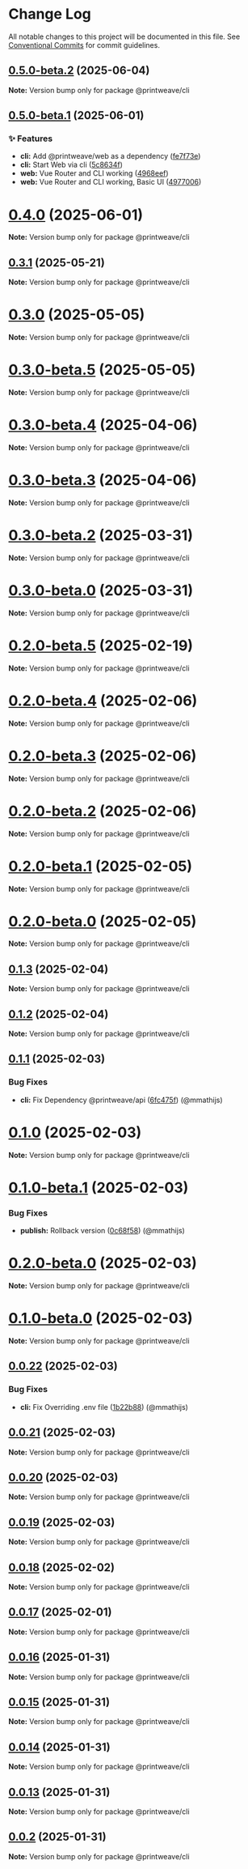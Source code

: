 # Change Log

All notable changes to this project will be documented in this file.
See [Conventional Commits](https://conventionalcommits.org) for commit guidelines.

## [0.5.0-beta.2](https://github.com/PrintWeave/PrintWeave/compare/v0.5.0-beta.1...v0.5.0-beta.2) (2025-06-04)

**Note:** Version bump only for package @printweave/cli

## [0.5.0-beta.1](https://github.com/PrintWeave/PrintWeave/compare/v0.5.0-beta.0...v0.5.0-beta.1) (2025-06-01)

### ✨ Features

* **cli:** Add @printweave/web as a dependency ([fe7f73e](https://github.com/PrintWeave/PrintWeave/commit/fe7f73e069b811997e90fc350577d75d2b9e43d0))
* **cli:** Start Web via cli ([5c8634f](https://github.com/PrintWeave/PrintWeave/commit/5c8634fc7522f3ca89b32a9850e86d9c10bfb41e))
* **web:** Vue Router and CLI working ([4968eef](https://github.com/PrintWeave/PrintWeave/commit/4968eef3714e50d00657ee4ce7ba6ef4d9720bcf))
* **web:** Vue Router and CLI working, Basic UI ([4977006](https://github.com/PrintWeave/PrintWeave/commit/4977006d33d53baacf7b96702b271ab0ee86b260))

# [0.4.0](https://github.com/PrintWeave/PrintWeave/compare/v0.3.1...v0.4.0) (2025-06-01)

**Note:** Version bump only for package @printweave/cli

## [0.3.1](https://github.com/PrintWeave/PrintWeave/compare/v1.0.1...v0.3.1) (2025-05-21)

**Note:** Version bump only for package @printweave/cli

# [0.3.0](https://github.com/PrintWeave/PrintWeave/compare/v0.3.0-beta.5...v0.3.0) (2025-05-05)

**Note:** Version bump only for package @printweave/cli

# [0.3.0-beta.5](https://github.com/PrintWeave/PrintWeave/compare/v0.3.0-beta.4...v0.3.0-beta.5) (2025-05-05)

**Note:** Version bump only for package @printweave/cli

# [0.3.0-beta.4](https://github.com/PrintWeave/PrintWeave/compare/v0.3.0-beta.3...v0.3.0-beta.4) (2025-04-06)

**Note:** Version bump only for package @printweave/cli

# [0.3.0-beta.3](https://github.com/PrintWeave/PrintWeave/compare/v0.3.0-beta.2...v0.3.0-beta.3) (2025-04-06)

**Note:** Version bump only for package @printweave/cli

# [0.3.0-beta.2](https://github.com/PrintWeave/PrintWeave/compare/v0.3.0-beta.1...v0.3.0-beta.2) (2025-03-31)

**Note:** Version bump only for package @printweave/cli

# [0.3.0-beta.0](https://github.com/PrintWeave/PrintWeave/compare/v0.2.0-beta.5...v0.3.0-beta.0) (2025-03-31)

**Note:** Version bump only for package @printweave/cli

# [0.2.0-beta.5](https://github.com/PrintWeave/PrintWeave/compare/v0.2.0-beta.4...v0.2.0-beta.5) (2025-02-19)

**Note:** Version bump only for package @printweave/cli

# [0.2.0-beta.4](https://github.com/PrintWeave/PrintWeave/compare/v0.2.0-beta.3...v0.2.0-beta.4) (2025-02-06)

**Note:** Version bump only for package @printweave/cli

# [0.2.0-beta.3](https://github.com/PrintWeave/PrintWeave/compare/v0.2.0-beta.2...v0.2.0-beta.3) (2025-02-06)

**Note:** Version bump only for package @printweave/cli

# [0.2.0-beta.2](https://github.com/PrintWeave/PrintWeave/compare/v0.2.0-beta.1...v0.2.0-beta.2) (2025-02-06)

**Note:** Version bump only for package @printweave/cli

# [0.2.0-beta.1](https://github.com/PrintWeave/PrintWeave/compare/v0.2.0-beta.0...v0.2.0-beta.1) (2025-02-05)

**Note:** Version bump only for package @printweave/cli

# [0.2.0-beta.0](https://github.com/PrintWeave/PrintWeave/compare/v0.1.3...v0.2.0-beta.0) (2025-02-05)

**Note:** Version bump only for package @printweave/cli

## [0.1.3](https://github.com/PrintWeave/PrintWeave/compare/v0.1.2...v0.1.3) (2025-02-04)

**Note:** Version bump only for package @printweave/cli

## [0.1.2](https://github.com/PrintWeave/PrintWeave/compare/v0.1.1...v0.1.2) (2025-02-04)

**Note:** Version bump only for package @printweave/cli

## [0.1.1](https://github.com/PrintWeave/PrintWeave/compare/v0.1.0...v0.1.1) (2025-02-03)

### Bug Fixes

* **cli:** Fix Dependency @printweave/api ([6fc475f](https://github.com/PrintWeave/PrintWeave/commit/6fc475f170c423ffef43b33496958a1ee2976d3c)) (@mmathijs)

# [0.1.0](https://github.com/PrintWeave/PrintWeave/compare/v0.1.0-beta.1...v0.1.0) (2025-02-03)

**Note:** Version bump only for package @printweave/cli

# [0.1.0-beta.1](https://github.com/PrintWeave/PrintWeave/compare/v0.1.0-beta.0...v0.1.0-beta.1) (2025-02-03)

### Bug Fixes

* **publish:** Rollback version ([0c68f58](https://github.com/PrintWeave/PrintWeave/commit/0c68f58d013918c9574c0a685142011af99f175b)) (@mmathijs)

# [0.2.0-beta.0](https://github.com/PrintWeave/PrintWeave/compare/v0.1.0-beta.0...v0.2.0-beta.0) (2025-02-03)

**Note:** Version bump only for package @printweave/cli

# [0.1.0-beta.0](https://github.com/PrintWeave/PrintWeave/compare/v0.0.22...v0.1.0-beta.0) (2025-02-03)

**Note:** Version bump only for package @printweave/cli

## [0.0.22](https://github.com/PrintWeave/PrintWeave/compare/v0.0.21...v0.0.22) (2025-02-03)

### Bug Fixes

* **cli:** Fix Overriding .env file ([1b22b88](https://github.com/PrintWeave/PrintWeave/commit/1b22b88a13194b83c1733ddba5e7fff6c69b407b)) (@mmathijs)

## [0.0.21](https://github.com/PrintWeave/PrintWeave/compare/v0.0.20...v0.0.21) (2025-02-03)

**Note:** Version bump only for package @printweave/cli

## [0.0.20](https://github.com/PrintWeave/PrintWeave/compare/v0.0.19...v0.0.20) (2025-02-03)

**Note:** Version bump only for package @printweave/cli

## [0.0.19](https://github.com/PrintWeave/PrintWeave/compare/v0.0.18...v0.0.19) (2025-02-03)

**Note:** Version bump only for package @printweave/cli

## [0.0.18](https://github.com/PrintWeave/PrintWeave/compare/v0.0.17...v0.0.18) (2025-02-02)

**Note:** Version bump only for package @printweave/cli

## [0.0.17](https://github.com/PrintWeave/PrintWeave/compare/v0.0.16...v0.0.17) (2025-02-01)

**Note:** Version bump only for package @printweave/cli

## [0.0.16](https://github.com/PrintWeave/PrintWeave/compare/v0.0.15...v0.0.16) (2025-01-31)

**Note:** Version bump only for package @printweave/cli

## [0.0.15](https://github.com/PrintWeave/PrintWeave/compare/v0.0.14...v0.0.15) (2025-01-31)

**Note:** Version bump only for package @printweave/cli

## [0.0.14](https://github.com/PrintWeave/PrintWeave/compare/v0.0.2...v0.0.14) (2025-01-31)

**Note:** Version bump only for package @printweave/cli

## [0.0.13](https://github.com/PrintWeave/PrintWeave/compare/v0.0.2...v0.0.13) (2025-01-31)

**Note:** Version bump only for package @printweave/cli

## [0.0.2](https://github.com/PrintWeave/PrintWeave/compare/v0.0.10...v0.0.2) (2025-01-31)

**Note:** Version bump only for package @printweave/cli
